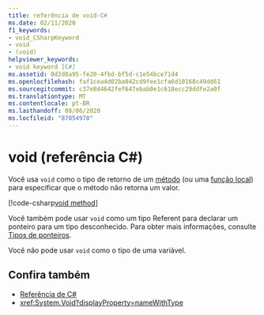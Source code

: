 ```yaml
---
title: referência de void-C#
ms.date: 02/11/2020
f1_keywords:
- void_CSharpKeyword
- void
- (void)
helpviewer_keywords:
- void keyword [C#]
ms.assetid: 0d2d8a95-fe20-4fbd-bf5d-c1e54bce71d4
ms.openlocfilehash: faf1cea4d02ba042cd9fee1cfa6d18168c49dd61
ms.sourcegitcommit: c37e8d4642fef647ebab0e1c618ecc29ddfe2a0f
ms.translationtype: MT
ms.contentlocale: pt-BR
ms.lasthandoff: 08/06/2020
ms.locfileid: "87854978"
---
```

# <a name="void-c-reference"></a>void (referência C#)

Você usa `void` como o tipo de retorno de um [método](../../programming-guide/classes-and-structs/methods.md) (ou uma [função local](../../programming-guide/classes-and-structs/local-functions.md)) para especificar que o método não retorna um valor.

[!code-csharp[void method](snippets/VoidType.cs#VoidExample)]

Você também pode usar `void` como um tipo Referent para declarar um ponteiro para um tipo desconhecido. Para obter mais informações, consulte [Tipos de ponteiros](../../programming-guide/unsafe-code-pointers/pointer-types.md).

Você não pode usar `void` como o tipo de uma variável.

## <a name="see-also"></a>Confira também

- [Referência de C#](../index.md)
- <xref:System.Void?displayProperty=nameWithType>
